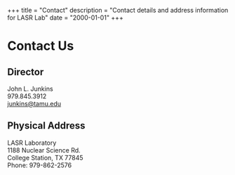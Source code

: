 +++
title = "Contact"
description = "Contact details and address information for LASR Lab"
date = "2000-01-01"
+++

# Contact Us

## Director
John L. Junkins  
979.845.3912  
junkins@tamu.edu

## Physical Address
LASR Laboratory  
1188 Nuclear Science Rd.  
College Station, TX 77845  
Phone: 979-862-2576
